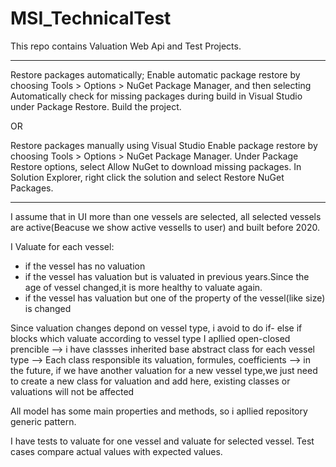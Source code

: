 # MSI_TechnicalTest
This repo contains Valuation Web Api and Test Projects.

-----------------------------------------------------------------------------------------------------------------------------------
Restore packages automatically;
  Enable automatic package restore by choosing Tools > Options > NuGet Package Manager, 
  and then selecting Automatically check for missing packages during build in Visual Studio under Package Restore.
  Build the project.
  
OR

Restore packages manually using Visual Studio
  Enable package restore by choosing Tools > Options > NuGet Package Manager. Under Package Restore options, 
  select Allow NuGet to download missing packages. In Solution Explorer, right click the solution and select Restore NuGet Packages.

-----------------------------------------------------------------------------------------------------------------------------------
I assume that in UI more than one vessels are selected, all selected vessels are active(Beacuse we show active vessells to user) 
and built before 2020.
                
I Valuate for each vessel:
  - if the vessel has no valuation
  - if the vessel has valuation but is valuated in previous years.Since the age of vessel changed,it is more healthy to valuate again.
  - if the vessel has valuation but one of the property of the vessel(like size) is changed
  
Since valuation changes depond on vessel type, i avoid to do if- else if blocks which valuate according to vessel type
I apllied open-closed prencible --> i have classses inherited base abstract class for each vessel type
                                --> Each class responsible its valuation, formules, coefficients
                                --> in the future, if we have another valuation for a new vessel type,we just need to create a new class
                                    for valuation and add here, existing classes or valuations will not be affected
                                    
All model has some main properties and methods, so i apllied repository generic pattern.

I have tests to valuate for one vessel and valuate for selected vessel. Test cases compare actual values with expected values.



